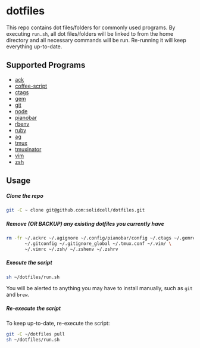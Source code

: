 dotfiles
=========

This repo contains dot files/folders for commonly used programs. By executing `run.sh`, all dot files/folders will be linked to from the home directory and all necessary commands will be run. Re-running it will keep everything up-to-date.

Supported Programs
--------------

* [ack](http://beyondgrep.com/)
* [coffee-script](http://coffeescript.org/)
* [ctags](http://ctags.sourceforge.net/)
* [gem](https://rubygems.org/)
* [git](http://git-scm.com/)
* [node](http://nodejs.org/)
* [pianobar](https://github.com/PromyLOPh/pianobar/)
* [rbenv](https://github.com/sstephenson/rbenv)
* [ruby](https://www.ruby-lang.org/)
* [ag](https://github.com/ggreer/the_silver_searcher)
* [tmux](http://tmux.sourceforge.net/)
* [tmuxinator](https://github.com/tmuxinator/tmuxinator)
* [vim](http://www.vim.org/)
* [zsh](http://www.zsh.org/)

Usage
--------------

##### Clone the repo

```sh
git -C ~ clone git@github.com:solidcell/dotfiles.git
```

##### Remove (OR BACKUP) any existing dotfiles you currently have

```sh
rm -fr ~/.ackrc ~/.agignore ~/.config/pianobar/config ~/.ctags ~/.gemrc \
       ~/.gitconfig ~/.gitignore_global ~/.tmux.conf ~/.vim/ \
       ~/.vimrc ~/.zsh/ ~/.zshenv ~/.zshrv
```

##### Execute the script

```sh
sh ~/dotfiles/run.sh
```
You will be alerted to anything you may have to install manually, such as `git` and `brew`.

##### Re-execute the script

To keep up-to-date, re-execute the script:
```sh
git -C ~/dotfiles pull
sh ~/dotfiles/run.sh
```

